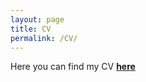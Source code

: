 ```yaml
---
layout: page
title: CV
permalink: /CV/
---
```


Here you can find my CV [**here**](https://github.com/ManueleBazzichetto/pers-website/tree/main/CVfolder/ManueleBazzichettoCV.pdf)

